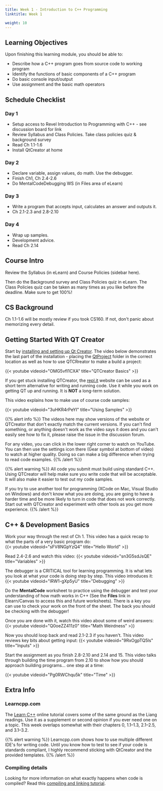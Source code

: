 ```yaml
---
title: Week 1 - Introduction to C++ Programming
linktitle: Week 1

weight: 10
---
```


## Learning Objectives

Upon finishing this learning module, you should be able to:

* Describe how a C++ program goes from source code to working program
* Identify the functions of basic components of a C++ program
* Do basic console input/output
* Use assignment and the basic math operators

## Schedule Checklist

### Day 1

* Setup access to Revel Introduction to Programming with C++ - see discussion board for link
* Review Syllabus and Class Policies. Take class policies quiz & background survey
* Read Ch 1.1-1.6
* Install QtCreator at home

### Day 2

* Declare variable, assign values, do math. Use the debugger.
* Finish Ch1, Ch 2.4-2.6
* Do MentalCodeDebugging WS (in Files area of eLearn)

### Day 3

* Write a program that accepts input, calculates an answer and outputs it.
* Ch 2.1-2.3 and 2.8-2.10

### Day 4

* Wrap up samples.
* Development advice.
* Read Ch 2.14

## Course Intro

Review the Syllabus (in eLearn) and Course Policies (sidebar here).

Then do the Background survey and Class Policies quiz in eLearn. The Class Policies quiz can be
taken as many times as you like before the deadline. Make sure to get 100%!

## CS Background

Ch 1.1-1.6 will be mostly review if you took CS160. If not, don't panic about
memorizing every detail.

## Getting Started With QT Creator

Start by [installing and setting up Qt Creator][qtinstall].
The video below demonstrates the last part of the installation - placing
the [QtProject][qtproject] folder in the correct location as well as how to
use QTCRreator to make a build a project:

[qtinstall]:https://docs.google.com/document/d/1AMvLP1THLpWVqYWTAQeBTeCoX0kXKRp6-aXfeSkNVag/edit#heading=h.rihp46pqexgr
[qtproject]:https://computerscience.chemeketa.edu/CSResources/QtCreator/QtProject.zip

{{< youtube videoid="OMG5vfI1CXA" title="QTCreator Basics" >}}

If you get stuck installing QTCreator, the [repl.it](https://repl.it/languages/cpp) website can
be used as a short term alternative for writing and running code. Use it while you work on getting QT
up and running. It is **NOT** a long-term solution.

This video explains how to make use of course code samples:

{{< youtube videoid="3uHKR4rPeYI" title="Using Samples" >}}


{{% alert info %}}
The videos here may show versions of the website or QTCreator that don't exactly match
the current versions.
If you can't find something, or anything doesn't work as the video says it
does and you can't easily see how to fix it, please raise the issue in the discussion forum.

For any video, you can click in the lower right corner to watch on YouTube. You can then use
the settings icon there (Gear symbol at bottom of video) to watch at higher quality. Doing
so can make a big difference when trying to read code examples.
{{% /alert %}}

{{% alert warning %}}
All code you submit must build using standard C++. Using QTCreator will help make sure you
write code that will be acceptable. It will also make it easier to test out my code samples.

If you try to use another tool for programming (XCode on Mac, Visual Studio on Windows) and
don't know what you are doing, you are going to have a harder time and be more likely to
turn in code that does not work correctly. Start out with QTCreator and experiment with
other tools as you get more experience.
{{% /alert %}}

## C++ & Development Basics

Work your way through the rest of Ch 1. This video has a quick recap to what the parts of a
very basic program do:  
{{< youtube videoid="sFV8NGpYzQ4" title="Hello World" >}}

Read 2.4-2.6 and watch this video:
{{< youtube videoid="sn3G5sdJsQE" title="Variables" >}}

The debugger is a CRITICAL tool for learning programming. It is what lets you look at what
your code is doing step by step. This video introduces it:
{{< youtube videoid="lRW1-gXp5yU" title="Debugging" >}}

Do the **MentalCode** worksheet to practice using the debugger and test your understanding of how math
works in C++ (See the **Files** link in Elearn/Canvas to access this and future worksheets). There
is a key you can use to check your work on the front of the sheet. The back you should be
checking with the debugger!

Once you are done with it, watch this video about some of weird answers:
{{< youtube videoid="Q0oeZZ411z0" title="Math Weirdness" >}}

Now you should loop back and read 2.1-2.3 if you haven't. This video reviews key bits about getting
input:
{{< youtube videoid="9RxOgpTQ5ls" title="Inputs" >}}

Start the assignment as you finish 2.8-2.10 and 2.14 and 15. This video talks through
building the time program from 2.10 to show how you
should approach building programs... one step at a time:

{{< youtube videoid="Pg0RWChqu5k" title="Time" >}}

## Extra Info

### Learncpp.com

The [Learn C++](http://learncpp.com/) online tutorial covers some of the same ground as the Liang readings. Use it as a supplement or second opinion if you ever need one on a topic. This week overlaps somewhat with their chapters 0, 1.1–1.3, 2.1–2.5, and 3.1–3.2.

{{% alert warning %}}
Learncpp.com shows how to use multiple different IDE's for writing code. Until you know how to test to see if your code is standards compliant, I highly recommend sticking with QtCreator and the provided templates.
{{% /alert %}}

### Compiling details

Looking for more information on what exactly happens when code is compiled?
Read this [compiling and linking tutorial](http://www.tenouk.com/ModuleW.html).
